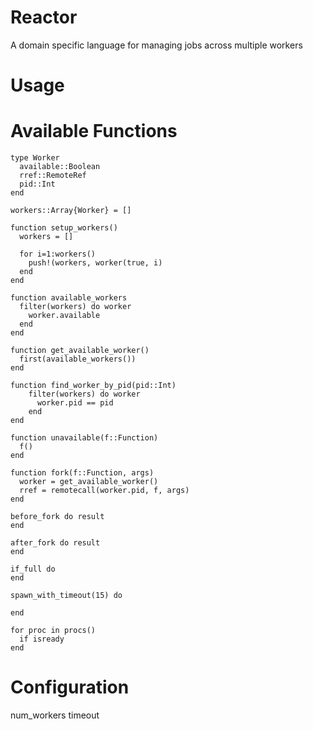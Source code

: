 # Reactor

A domain specific language for managing jobs across multiple workers

# Usage


# Available Functions
```
type Worker
  available::Boolean
  rref::RemoteRef
  pid::Int
end

workers::Array{Worker} = []

function setup_workers() 
  workers = []
  
  for i=1:workers()  
    push!(workers, worker(true, i)
  end
end

function available_workers
  filter(workers) do worker
    worker.available
  end
end

function get_available_worker()
  first(available_workers())
end

function find_worker_by_pid(pid::Int)
    filter(workers) do worker
      worker.pid == pid
    end
end

function unavailable(f::Function)
  f()
end

function fork(f::Function, args)
  worker = get_available_worker()
  rref = remotecall(worker.pid, f, args)
end
```

```
before_fork do result
end
```

```
after_fork do result
end
```

```
if_full do
end
```

```
spawn_with_timeout(15) do
  
end
```

```
for proc in procs()
  if isready
end
```

# Configuration

num_workers
timeout 

